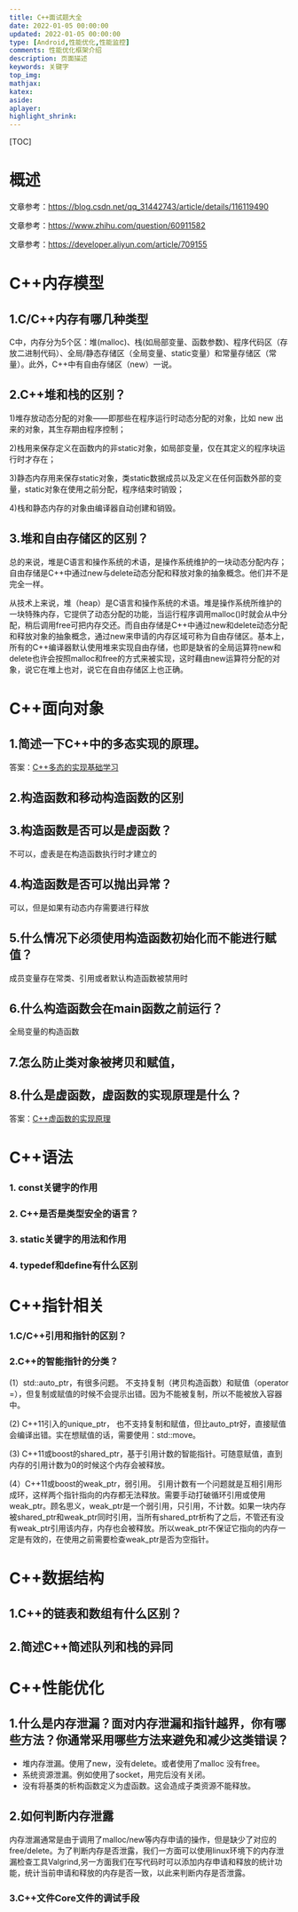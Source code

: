```yaml
---
title: C++面试题大全
date: 2022-01-05 00:00:00
updated: 2022-01-05 00:00:00
type: [Android,性能优化,性能监控]
comments: 性能优化框架介绍
description: 页面描述
keywords: 关键字
top_img:
mathjax:
katex:
aside:
aplayer:
highlight_shrink:
---
```


[TOC]

# 概述

文章参考：https://blog.csdn.net/qq_31442743/article/details/116119490

文章参考：https://www.zhihu.com/question/60911582

文章参考：https://developer.aliyun.com/article/709155



# C++内存模型

## 1.C/C++内存有哪几种类型

C中，内存分为5个区：堆(malloc)、栈(如局部变量、函数参数)、程序代码区（存放二进制代码）、全局/静态存储区（全局变量、static变量）和常量存储区（常量）。此外，C++中有自由存储区（new）一说。



## 2.C++堆和栈的区别？

1)堆存放动态分配的对象——即那些在程序运行时动态分配的对象，比如 new 出来的对象，其生存期由程序控制；

2)栈用来保存定义在函数内的非static对象，如局部变量，仅在其定义的程序块运行时才存在；

3)静态内存用来保存static对象，类static数据成员以及定义在任何函数外部的变量，static对象在使用之前分配，程序结束时销毁；

4)栈和静态内存的对象由编译器自动创建和销毁。

## 3.堆和自由存储区的区别？

总的来说，堆是C语言和操作系统的术语，是操作系统维护的一块动态分配内存；自由存储是C++中通过new与delete动态分配和释放对象的抽象概念。他们并不是完全一样。

从技术上来说，堆（heap）是C语言和操作系统的术语。堆是操作系统所维护的一块特殊内存，它提供了动态分配的功能，当运行程序调用malloc()时就会从中分配，稍后调用free可把内存交还。而自由存储是C++中通过new和delete动态分配和释放对象的抽象概念，通过new来申请的内存区域可称为自由存储区。基本上，所有的C++编译器默认使用堆来实现自由存储，也即是缺省的全局运算符new和delete也许会按照malloc和free的方式来被实现，这时藉由new运算符分配的对象，说它在堆上也对，说它在自由存储区上也正确。



# C++面向对象

##  1.简述一下C++中的多态实现的原理。

答案：[C++多态的实现基础学习](../03.C++语言学习/03.C++面向对象学习/04.C++多态的实现基础学习.md)



## 2.构造函数和移动构造函数的区别

## 3.构造函数是否可以是虚函数？

不可以，虚表是在构造函数执行时才建立的

## 4.构造函数是否可以抛出异常？

可以，但是如果有动态内存需要进行释放

## 5.什么情况下必须使用构造函数初始化而不能进行赋值？

成员变量存在常类、引用或者默认构造函数被禁用时

## 6.什么构造函数会在main函数之前运行？

全局变量的构造函数

## 7.怎么防止类对象被拷贝和赋值，



## 8.什么是虚函数，虚函数的实现原理是什么？

答案：[C++虚函数的实现原理](..//03.C++语言学习/09.C++之多态与虚函数/06.C++虚函数的实现原理.md)



# C++语法

### 1. const关键字的作用

### 2. C++是否是类型安全的语言？

### 3. static关键字的用法和作用

### 4. typedef和define有什么区别



# C++指针相关

### 1.C/C++引用和指针的区别？



### 2.C++的智能指针的分类？

(1）std::auto_ptr，有很多问题。 不支持复制（拷贝构造函数）和赋值（operator =），但复制或赋值的时候不会提示出错。因为不能被复制，所以不能被放入容器中。

(2) C++11引入的unique_ptr， 也不支持复制和赋值，但比auto_ptr好，直接赋值会编译出错。实在想赋值的话，需要使用：std::move。

(3) C++11或boost的shared_ptr，基于引用计数的智能指针。可随意赋值，直到内存的引用计数为0的时候这个内存会被释放。

(4）C++11或boost的weak_ptr，弱引用。 引用计数有一个问题就是互相引用形成环，这样两个指针指向的内存都无法释放。需要手动打破循环引用或使用weak_ptr。顾名思义，weak_ptr是一个弱引用，只引用，不计数。如果一块内存被shared_ptr和weak_ptr同时引用，当所有shared_ptr析构了之后，不管还有没有weak_ptr引用该内存，内存也会被释放。所以weak_ptr不保证它指向的内存一定是有效的，在使用之前需要检查weak_ptr是否为空指针。





# C++数据结构

## 1.C++的链表和数组有什么区别？

## 2.简述C++简述队列和栈的异同





# C++性能优化

## 1.什么是内存泄漏？面对内存泄漏和指针越界，你有哪些方法？你通常采用哪些方法来避免和减少这类错误？

- 堆内存泄漏。使用了new，没有delete。或者使用了malloc 没有free。
- 系统资源泄漏。例如使用了socket，用完后没有关闭。
- 没有将基类的析构函数定义为虚函数。这会造成子类资源不能释放。

## 2.如何判断内存泄露

内存泄漏通常是由于调用了malloc/new等内存申请的操作，但是缺少了对应的free/delete。为了判断内存是否泄露，我们一方面可以使用linux环境下的内存泄漏检查工具Valgrind,另一方面我们在写代码时可以添加内存申请和释放的统计功能，统计当前申请和释放的内存是否一致，以此来判断内存是否泄露。

### 3.C++文件Core文件的调试手段

